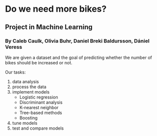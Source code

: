 # Do we need more bikes? 
## Project in Machine Learning

### By Caleb Caulk, Olivia Buhr, Daniel Breki Baldursson, Dániel Veress

We are given a dataset and the goal of predicting whether the number of bikes should be increased or not.

Our tasks:
1. data analysis
2. process the data
3. implement models
    - Logistic regression
    - Discriminant analysis
    - K-nearest neighbor
    - Tree-based methods
    - Boosting
4. tune models
5. test and compare models